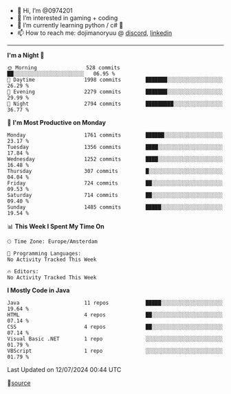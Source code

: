- 👋 Hi, I’m @0974201
- 👀 I’m interested in gaming + coding
- 🌱 I’m currently learning python / c# 🐍
- 📫 How to reach me: dojimanoryuu @ [discord](https://discord.com "please let me know that you found me on github"), [linkedin](https://www.linkedin.com/in/sonprakiki/)  

<!---
0974201/0974201 is a ✨ special ✨ repository because its `README.md` (this file) appears on your GitHub profile.
You can click the Preview link to take a look at your changes.
--->

----
<!--START_SECTION:waka-->
**I'm a Night 🦉** 

```text
🌞 Morning                528 commits         ██░░░░░░░░░░░░░░░░░░░░░░░   06.95 % 
🌆 Daytime                1998 commits        ███████░░░░░░░░░░░░░░░░░░   26.29 % 
🌃 Evening                2279 commits        ███████░░░░░░░░░░░░░░░░░░   29.99 % 
🌙 Night                  2794 commits        █████████░░░░░░░░░░░░░░░░   36.77 % 
```
📅 **I'm Most Productive on Monday** 

```text
Monday                   1761 commits        ██████░░░░░░░░░░░░░░░░░░░   23.17 % 
Tuesday                  1356 commits        ████░░░░░░░░░░░░░░░░░░░░░   17.84 % 
Wednesday                1252 commits        ████░░░░░░░░░░░░░░░░░░░░░   16.48 % 
Thursday                 307 commits         █░░░░░░░░░░░░░░░░░░░░░░░░   04.04 % 
Friday                   724 commits         ██░░░░░░░░░░░░░░░░░░░░░░░   09.53 % 
Saturday                 714 commits         ██░░░░░░░░░░░░░░░░░░░░░░░   09.40 % 
Sunday                   1485 commits        █████░░░░░░░░░░░░░░░░░░░░   19.54 % 
```


📊 **This Week I Spent My Time On** 

```text
🕑︎ Time Zone: Europe/Amsterdam

💬 Programming Languages: 
No Activity Tracked This Week

🔥 Editors: 
No Activity Tracked This Week
```

**I Mostly Code in Java** 

```text
Java                     11 repos            █████░░░░░░░░░░░░░░░░░░░░   19.64 % 
HTML                     4 repos             ██░░░░░░░░░░░░░░░░░░░░░░░   07.14 % 
CSS                      4 repos             ██░░░░░░░░░░░░░░░░░░░░░░░   07.14 % 
Visual Basic .NET        1 repo              ░░░░░░░░░░░░░░░░░░░░░░░░░   01.79 % 
VBScript                 1 repo              ░░░░░░░░░░░░░░░░░░░░░░░░░   01.79 % 
```




 Last Updated on 12/07/2024 00:44 UTC
<!--END_SECTION:waka-->
🔗[source](https://github.com/anmol098/waka-readme-stats/)
